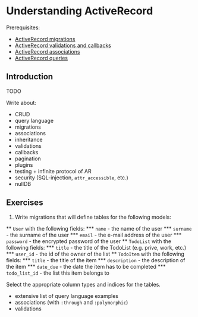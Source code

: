 # Understanding ActiveRecord #

Prerequisites:
* [ActiveRecord migrations](http://guides.rubyonrails.org/migrations.html)
* [ActiveRecord validations and callbacks](http://guides.rubyonrails.org/active_record_validations_callbacks.html)
* [ActiveRecord associations](http://guides.rubyonrails.org/association_basics.html)
* [ActiveRecord queries](http://guides.rubyonrails.org/active_record_querying.html)

## Introduction ##

TODO

Write about:

* CRUD
* query language
* migrations
* associations
* inheritance
* validations
* callbacks
* pagination
* plugins
* testing + infinite protocol of AR
* security (SQL-injection, `attr_accessible`, etc.)
* nullDB

## Exercises

1. Write migrations that will define tables for the following models:

** `User` with the following fields:
*** `name` - the name of the user
*** `surname` - the surname of the user
*** `email` - the e-mail address of the user
*** `password` - the encrypted password of the user
** `TodoList` with the following fields:
*** `title` - the title of the TodoList (e.g. prive, work, etc.)
*** `user_id`  - the id of the owner of the list
** `TodoItem` with the following fields:
*** `title` - the title of the item
*** `description` - the description of the item
*** `date_due` - the date the item has to be completed
*** `todo_list_id` - the list this item belongs to

Select the appropriate column types and indices for the tables.

* extensive list of query language examples
* associations (with `:through` and `:polymorphic`)
* validations
